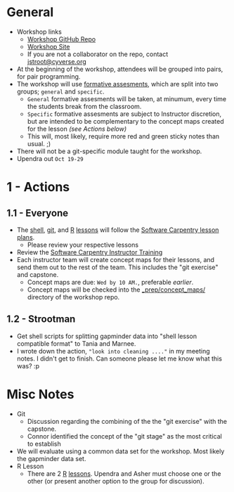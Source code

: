 
# General
* Workshop links
  * [Workshop GitHub Repo](https://github.com/strootman/2016-11-05-Tucson)
  * [Workshop Site](https://strootman.github.io/2016-11-05-Tucson/)
  * If you are not a collaborator on the repo, contact jstroot@cyverse.org
* At the beginning of the workshop, attendees will be grouped into pairs, for pair programming.
* The workshop will use [formative assesments], which are split into two groups; `general` and `specific`.
  * `General` formative assesments will be taken, at minumum, every time the students break from the classroom.
  * `Specific` formative assesments are subject to Instructor discretion, but are intended to be complementary to the concept maps created for the lesson _(see Actions below)_
  * This will, most likely, require more red and green sticky notes than usual. ;)
* There will not be a git-specific module taught for the workshop.
* Upendra out `Oct 19-29`

# 1 - Actions
## 1.1 - Everyone
* The [shell](http://swcarpentry.github.io/shell-novice), [git](http://swcarpentry.github.io/git-novice), and [R](http://swcarpentry.github.io/r-novice-inflammation) [lessons](http://swcarpentry.github.io/r-novice-gapminder) will follow the [Software Carpentry lesson plans](http://software-carpentry.org/lessons/).
  * Please review your respective lessons
* Review the [Software Carpentry Instructor Training](http://swcarpentry.github.io/instructor-training)
* Each instructor team will create concept maps for their lessons, and send them out to the rest of the team. This includes the "git exercise" and capstone.
  * Concept maps are due: `Wed by 10 AM.`, preferable _earlier_.
  * Concept maps will be checked into the [_prep/concept_maps/](https://github.com/strootman/2016-11-05-Tucson/tree/gh-pages/_prep/concept_maps) directory of the workshop repo.

## 1.2 - Strootman
* Get shell scripts for splitting gapminder data into "shell lesson compatible format" to Tania and Marnee.
* I wrote down the action, `"look into cleaning ...."` in my meeting notes. I didn't get to finish. Can someone please let me know what this was? :p

# Misc Notes
* Git
  * Discussion regarding the combining of the the "git exercise" with the capstone.
  * Connor identified the concept of the "git stage" as the most critical to establish
* We will evaluate using a common data set for the workshop. Most likely the gapminder data set.
* R Lesson
  * There are 2 [R](http://swcarpentry.github.io/r-novice-inflammation) [lessons](http://swcarpentry.github.io/r-novice-gapminder). Upendra and Asher must choose one or the other (or present another option to the group for discussion).


 [formative assesments]: http://swcarpentry.github.io/instructor-training/02-novice/
